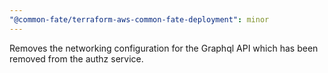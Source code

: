 ```yaml
---
"@common-fate/terraform-aws-common-fate-deployment": minor
---
```


Removes the networking configuration for the Graphql API which has been removed from the authz service.
